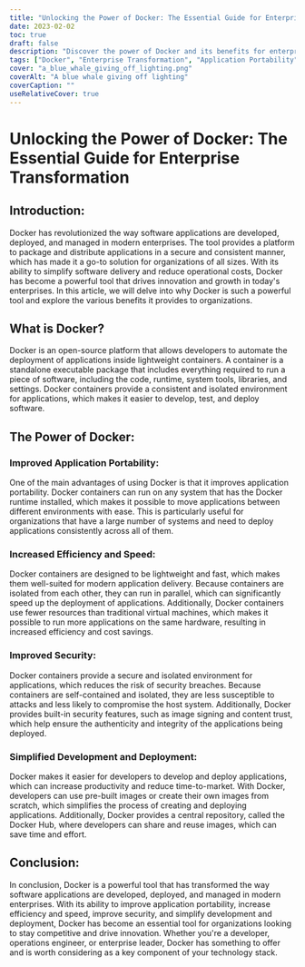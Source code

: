 ```yaml
---
title: "Unlocking the Power of Docker: The Essential Guide for Enterprise Transformation"
date: 2023-02-02
toc: true
draft: false
description: "Discover the power of Docker and its benefits for enterprise transformation in this comprehensive guide to improving application portability, security, efficiency, and development."
tags: ["Docker", "Enterprise Transformation", "Application Portability", "Increased Efficiency", "Improved Security", "Simplified Development and Deployment", "Software Applications", "Containers", "Productivity", "Time-to-Market"]
cover: "a_blue_whale_giving_off_lighting.png"
coverAlt: "A blue whale giving off lighting"
coverCaption: ""
useRelativeCover: true
---
```


# Unlocking the Power of Docker: The Essential Guide for Enterprise Transformation

## Introduction:

Docker has revolutionized the way software applications are developed, deployed, and managed in modern enterprises. The tool provides a platform to package and distribute applications in a secure and consistent manner, which has made it a go-to solution for organizations of all sizes. With its ability to simplify software delivery and reduce operational costs, Docker has become a powerful tool that drives innovation and growth in today's enterprises. In this article, we will delve into why Docker is such a powerful tool and explore the various benefits it provides to organizations.

## What is Docker?

Docker is an open-source platform that allows developers to automate the deployment of applications inside lightweight containers. A container is a standalone executable package that includes everything required to run a piece of software, including the code, runtime, system tools, libraries, and settings. Docker containers provide a consistent and isolated environment for applications, which makes it easier to develop, test, and deploy software.

## The Power of Docker:

### Improved Application Portability:
One of the main advantages of using Docker is that it improves application portability. Docker containers can run on any system that has the Docker runtime installed, which makes it possible to move applications between different environments with ease. This is particularly useful for organizations that have a large number of systems and need to deploy applications consistently across all of them.

### Increased Efficiency and Speed:
Docker containers are designed to be lightweight and fast, which makes them well-suited for modern application delivery. Because containers are isolated from each other, they can run in parallel, which can significantly speed up the deployment of applications. Additionally, Docker containers use fewer resources than traditional virtual machines, which makes it possible to run more applications on the same hardware, resulting in increased efficiency and cost savings.

### Improved Security:
Docker containers provide a secure and isolated environment for applications, which reduces the risk of security breaches. Because containers are self-contained and isolated, they are less susceptible to attacks and less likely to compromise the host system. Additionally, Docker provides built-in security features, such as image signing and content trust, which help ensure the authenticity and integrity of the applications being deployed.

### Simplified Development and Deployment:
Docker makes it easier for developers to develop and deploy applications, which can increase productivity and reduce time-to-market. With Docker, developers can use pre-built images or create their own images from scratch, which simplifies the process of creating and deploying applications. Additionally, Docker provides a central repository, called the Docker Hub, where developers can share and reuse images, which can save time and effort.

## Conclusion:

In conclusion, Docker is a powerful tool that has transformed the way software applications are developed, deployed, and managed in modern enterprises. With its ability to improve application portability, increase efficiency and speed, improve security, and simplify development and deployment, Docker has become an essential tool for organizations looking to stay competitive and drive innovation. Whether you're a developer, operations engineer, or enterprise leader, Docker has something to offer and is worth considering as a key component of your technology stack.